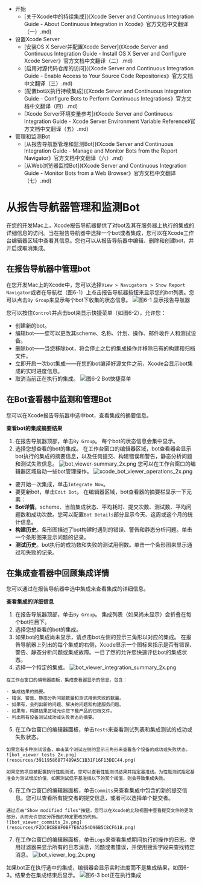 * 开始
  * [关于Xcode中的持续集成](《Xcode Server and Continuous Integration Guide - About Continuous Integration in Xcode》官方文档中文翻译（一）.md)
* 设置Xcode Server
   * [安装OS X Server并配置Xcode Server](《Xcode Server and Continuous Integration Guide - Install OS X Server and Configure Xcode Server》官方文档中文翻译（二）.md)
   * [启用对源代码仓库的访问](《Xcode Server and Continuous Integration Guide - Enable Access to Your Source Code Repositories》官方文档中文翻译（三）.md)
   * [配置bot以执行持续集成](《Xcode Server and Continuous Integration Guide - Configure Bots to Perform Continuous Integrations》官方文档中文翻译（四）.md)
   * [Xcode Server环境变量参考](《Xcode Server and Continuous Integration Guide - Xcode Server Environment Variable Reference》官方文档中文翻译（五）.md)
* 管理和监测Bot
   * [从报告导航器管理和监测Bot](《Xcode Server and Continuous Integration Guide - Manage and Monitor Bots from the Report Navigator》官方文档中文翻译（六）.md)
   * [从Web浏览器监控Bot](《Xcode Server and Continuous Integration Guide - Monitor Bots from a Web Browser》官方文档中文翻译（七）.md)

# 从报告导航器管理和监测Bot
在您的开发Mac上，Xcode报告导航器提供了对bot及其在服务器上执行的集成的详细信息的访问。当在报告导航器中选择一个bot或者集成，您可以在Xcode工作台编辑器区域中查看其信息。您也可以从报告导航器中编辑、删除和创建bot，并开启或取消集成。

## 在报告导航器中管理bot
在您开发Mac上的Xcode中，您可以选择`View > Navigators > Show Report Navigator`或者在导航栏（图6-1）上点击报告导航器按钮来显示您的bot列表。您可以点击`By Group`来显示每个bot下收集的状态信息。
  ![图6-1 显示报告导航器](resources/4C318B7BDCF1C946D87B2126854B507E.png)
  
您可以按住`Control`并点击bot来显示快捷菜单（如图6-2），允许您：

  - 创建新的bot。
  - 编辑bot——您可以更改其scheme、名称、计划、操作、邮件收件人和测试设备。
  - 删除bot——当您移除bot，将会停止之后的集成操作并移除已有的构建和归档文件。
  - 立即开启一次bot集成——在您的bot编译好源文件之前，Xcode会显示bot集成的实时进度信息。
  - 取消当前正在执行的集成。
  ![图6-2 Bot快捷菜单](resources/D8B4E813F4B5DAE424421A98A90CA1D0.png)

## 在Bot查看器中监测和管理Bot
您可以在Xcode报告导航器中选中bot，查看集成的摘要信息。

**查看bot的集成摘要结果**

  1. 在报告导航器顶部，单击`By Group`。
    每个bot的状态信息会集中显示。
  2. 选择您想查看的bot的集成。
    在工作台窗口的编辑器区域，bot查看器会显示bot执行的集成的摘要信息，以及任何提交、构建错误和警告，静态分析问题和测试失败信息。
    ![bot_viewer-summary_2x.png](resources/0BD0396A7BC004A6F59B422CC8AB1711.png)
您可以在工作台窗口的编辑器区域启动一些bot管理操作。
  ![xcode_bot_viewer_operations_2x.png](resources/7C9808C63A77B1517A3F912D51F25140.png)
  
  - 要开始一次集成，单击`Integrate Now`。
  - 要更新bot，单击`Edit Bot`。
在编辑器区域，bot查看器的摘要栏显示一下元素：
  - **Bot详情**。scheme、当前集成状态、平均耗时、提交次数、测试数、平均问题数和成功次数。您可以配置`Bot Details`部分显示今天、这周或这个月的统计信息。
  - **构建历史**。条形图描述了bot构建时遇到的错误、警告和静态分析问题。单击一个条形图来显示问题的记录。
  - **测试历史**。bot执行的成功数和失败的测试用例数。单击一个条形图来显示通过和失败的记录。

## 在集成查看器中回顾集成详情
您可以通过在报告导航器中选中集成来查看集成的详细信息。

**查看集成的详细信息**

  1. 在报告导航器顶部，单击`By Group`。
    集成列表（如果尚未显示）会折叠在每个bot栏目下。
  2. 选择您想查看的bot的集成。
  3. 如果bot的集成尚未显示，请点击bot左侧的显示三角形以对应的集成。
    在报告导航器上列出的每个集成的右侧，Xcode显示一个图标来指示是否有错误、警告、静态分析问题或集成故障。一目了然的允许您快速评估bot的集成状态。
  4. 选择一个特定的集成。
    ![bot_viewer_integration_summary_2x.png](resources/E53EE7A2761BC642DB5EB9CDDC185327.png)
    
    在工作台窗口的编辑器面板，集成查看器显示的信息，包含：
    
    - 集成结果的摘要。
    - 错误、警告、静态分析问题数量和测试用例失败的数量。
    - 如果有，会列出新的问题、解决的问题和构建服务问题。
    - 如果有，构建结果区域允许您下载产品的归档文件。
    - 列出所有设备测试成功或失败状态的摘要。
  5. 在工作台窗口的编辑器面板，单击`Tests`来查看测试列表和集成测试的成功或失败状态。
  
    如果您有多种测试设备，单击某个测试左侧的显示三角形来查看各个设备的成功或失败状态。
    ![bot_viewer_tests_2x.png](resources/391195868774B9A5C1B31F16F13DEC44.png)
    
    如果您的项目被配置执行性能测试，您可以查看性能测试结果并指定基准线。为性能测试指定基准会为测试增加价值，如果测试低于基准线以下的某个阈值，则会导致集成失败。
  6. 在工作台窗口的编辑器面板，单击`Commits`来查看集成中包含的新的提交信息。您可以查看所有提交者的提交信息，或者可以选择单个提交者。
  
    通过点击"Show modified files"按钮，您可以在Xcode的比较视图中查看提交文件的更改部分，从而允许您区分所做的特定更改的代码。
    ![bot_viewer_commits_2x.png](resources/F2DCBCBB8F0BF7E6A254D96B5C8CF61B.png)
  7. 在工作台窗口的编辑器面板，单击`Logs`来查看集成期间执行的操作的日志。使用过滤器来显示所有的日志消息，问题或者错误，并使用搜索字段来查找特定消息。
    ![bot_viewer_log_2x.png](resources/4E0975C706178C9334824E117D57CACC.png)
    
如果bot正在执行选中的集成，编辑器会显示实时进度而不是集成结果，如图6-3。结果会在集成结束后显示。
![图6-3 bot正在执行集成](resources/F326724E0F1D345657226B3B2E406A47.png)